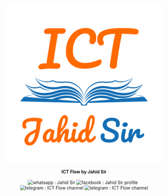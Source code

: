 ![](../assets/img/ictflow.png)

<p style="text-align:center">
<b>ICT Flow by Jahid Sir</b>
<br><br>
<img alt="whatsapp : Jahid Sir" src="https://img.shields.io/badge/01956185620-black?style=for-the-badge&logo=whatsapp&logoColor=white&label=whatsapp&labelColor=%2325D366&link=https%3A%2F%2Fwa.me%2F%2B8801956185620">
<img alt="facebook : Jahid Sir profile" src="https://img.shields.io/badge/Jahid%20Sir-black?style=for-the-badge&logo=facebook&logoColor=white&label=facebook%20profile&labelColor=%231877F2&link=https%3A%2F%2Fwww.facebook.com%2Fict.jahid.sir">
<img alt="" src="https://img.shields.io/badge/ICT%20Flow-black?style=for-the-badge&logo=facebook&logoColor=white&label=facebook%20page&labelColor=%231877F2&link=https%3A%2F%2Fwww.facebook.com%2Fictflow.bd">
<img alt="" src="https://img.shields.io/badge/ICT%20Flow%20by%20Jahid%20sir-black?style=for-the-badge&logo=facebook&logoColor=white&label=facebook%20group&labelColor=%231877F2&link=https%3A%2F%2Fwww.facebook.com%2Fgroups%2Fictflowbd">
<img alt="telegram : ICT Flow channel" src="https://img.shields.io/badge/ICT%20Flow-black?style=for-the-badge&logo=telegram&logoColor=white&label=telegram%20channel&labelColor=%2326A5E4&link=https%3A%2F%2Ft.me%2Fictflowbd">
<img alt="telegram : ICT Flow channel" src="https://img.shields.io/badge/ICT%20Flow%20Chat-black?style=for-the-badge&logo=telegram&logoColor=white&label=telegram%20group&labelColor=%2326A5E4&link=https%3A%2F%2Ft.me%2Fictflowbdchat">

</p>